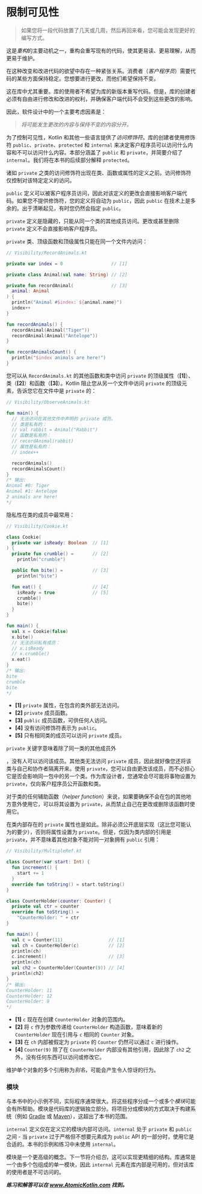 # 限制可见性

> 如果您将一段代码放置了几天或几周，然后再回来看，您可能会发现更好的编写方式。

这是*重构*的主要动机之一，重构会重写现有的代码，使其更易读、更易理解，从而更易于维护。

在这种改变和改进代码的欲望中存在一种紧张关系。消费者（*客户程序员*）需要代码的某些方面保持稳定。您想要进行更改，而他们希望保持不变。

这在库中尤其重要。库的使用者不希望为库的新版本重写代码。但是，库的创建者必须有自由进行修改和改进的权利，并确保客户端代码不会受到这些更改的影响。

因此，软件设计中的一个主要考虑因素是：

> *将可能发生更改的内容与保持不变的内容分开。*

为了控制可见性，Kotlin 和其他一些语言提供了*访问修饰符*。库的创建者使用修饰符 `public`、`private`、`protected` 和 `internal` 来决定客户程序员可以访问什么内容和不可以访问什么内容。本部分涵盖了 `public` 和 `private`，并简要介绍了 `internal`。我们将在本书的后续部分解释 `protected`。

诸如 `private` 之类的访问修饰符出现在类、函数或属性的定义之前。访问修饰符仅控制对该特定定义的访问。

`public` 定义可以被客户程序员访问，因此对该定义的更改会直接影响客户端代码。如果您不提供修饰符，您的定义将自动为 `public`，因此 `public` 在技术上是多余的。出于清晰起见，有时您仍然会指定 `public`。

`private` 定义是隐藏的，只能从同一个类的其他成员访问。更改或甚至删除 `private` 定义不会直接影响客户程序员。

`private` 类、顶级函数和顶级属性只能在同一个文件内访问：

```kotlin
// Visibility/RecordAnimals.kt

private var index = 0                  // [1]

private class Animal(val name: String) // [2]

private fun recordAnimal(              // [3]
  animal: Animal
) {
  println("Animal #$index: ${animal.name}")
  index++
}

fun recordAnimals() {
  recordAnimal(Animal("Tiger"))
  recordAnimal(Animal("Antelope"))
}

fun recordAnimalsCount() {
  println("$index animals are here!")
}
```

您可以从 `RecordAnimals.kt` 的其他函数和类中访问 `private` 的顶级属性（**[1]**）、类（**[2]**）和函数（**[3]**）。Kotlin 阻止您从另一个文件中访问 `private` 的顶级元素，告诉您它在文件中是 `private` 的：

```kotlin
// Visibility/ObserveAnimals.kt

fun main() {
  // 无法访问在其他文件中声明的 private 成员。
  // 类是私有的：
  // val rabbit = Animal("Rabbit")
  // 函数是私有的：
  // recordAnimal(rabbit)
  // 属性是私有的：
  // index++

  recordAnimals()
  recordAnimalsCount()
}
/* 输出:
Animal #0: Tiger
Animal #1: Antelope
2 animals are here!
*/
```

隐私性在类的成员中最常用：

```kotlin
// Visibility/Cookie.kt

class Cookie(
  private var isReady: Boolean  // [1]
) {
  private fun crumble() =       // [2]
    println("crumble")

  public fun bite() =           // [3]
    println("bite")

  fun eat() {                   // [4]
    isReady = true              // [5]
    crumble()
    bite()
  }
}

fun main() {
  val x = Cookie(false)
  x.bite()
  // 无法访问私有成员：
  // x.isReady
  // x.crumble()
  x.eat()
}
/* 输出:
bite
crumble
bite
*/
```

- **[1]** `private` 属性，在包含的类外部无法访问。
- **[2]** `private` 成员函数。
- **[3]** `public` 成员函数，可供任何人访问。
- **[4]** 没有访问修饰符表示为 `public`。
- **[5]** 只有相同类的成员可以访问 `private` 成员。

`private` 关键字意味着除了同一类的其他成员外

，没有人可以访问该成员。其他类无法访问 `private` 成员，因此就好像您还将该类与自己和协作者隔离开来。使用 `private`，您可以自由更改该成员，而不必担心它是否会影响同一包中的另一个类。作为库设计者，您通常会尽可能将事物设置为 `private`，仅向客户程序员公开函数和类。

对于类的任何辅助函数（*helper function*）来说，如果要确保不会在包的其他地方意外使用它，可以将其设置为 `private`，从而禁止自己在更改或删除该函数时使用它。

在类内部存在的 `private` 属性也是如此。除非必须公开底层实现（这比您可能认为的要少），否则将属性设置为 `private`。但是，仅因为类内部的引用是 `private`，并不意味着其他对象不能对同一对象拥有 `public` 引用：

```kotlin
// Visibility/MultipleRef.kt

class Counter(var start: Int) {
  fun increment() {
    start += 1
  }
  override fun toString() = start.toString()
}

class CounterHolder(counter: Counter) {
  private val ctr = counter
  override fun toString() =
    "CounterHolder: " + ctr
}

fun main() {
  val c = Counter(11)                 // [1]
  val ch = CounterHolder(c)           // [2]
  println(ch)
  c.increment()                       // [3]
  println(ch)
  val ch2 = CounterHolder(Counter(9)) // [4]
  println(ch2)
}
/* 输出:
CounterHolder: 11
CounterHolder: 12
CounterHolder: 9
*/
```

- **[1]** `c` 现在在创建 `CounterHolder` 对象的范围内。
- **[2]** 将 `c` 作为参数传递给 `CounterHolder` 构造函数，意味着新的 `CounterHolder` 现在引用与 `c` 相同的 `Counter` 对象。
- **[3]** 在 `ch` 内部被假定为 `private` 的 `Counter` 仍然可以通过 `c` 进行操作。
- **[4]** `Counter(9)` 除了在 `CounterHolder` 内部没有其他引用，因此除了 `ch2` 之外，没有任何东西可以访问或修改它。

维护单个对象的多个引用称为*别名*，可能会产生令人惊讶的行为。

### 模块

与本书中的小示例不同，实际程序通常很大。将这些程序分成一个或多个*模块*可能会有所帮助。模块是代码库的逻辑独立部分。将项目分成模块的方式取决于构建系统（例如 [Gradle](https://gradle.org/) 或 [Maven](https://maven.apache.org/)），这超出了本书的范围。

`internal` 定义仅在定义它的模块内部可访问。`internal` 处于 `private` 和 `public` 之间 - 当 `private` 过于严格但不想要元素成为 `public` API 的一部分时，使用它是合适的。本书的示例和练习中未使用 `internal`。

模块是一个更高级的概念。下一节将介绍*包*，这可以实现更精细的结构。库通常是一个由多个包组成的单一模块，因此 `internal` 元素在库内部是可用的，但对该库的使用者是不可访问的。

***练习和解答可以在 www.AtomicKotlin.com 找到。***